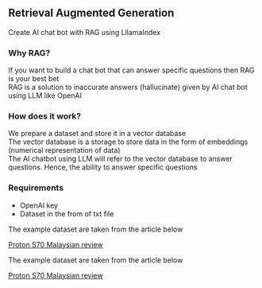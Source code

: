 <!DOCTYPE html>
<html>
<body>
    <h2>Retrieval Augmented Generation</h2>
    <p>Create AI chat bot with RAG using LllamaIndex</p>

<div>
    <h3>Why RAG?</h3>
    <p>If you want to build a chat bot that can answer specific questions then RAG is your best bet<br>
        RAG is a solution to inaccurate answers (hallucinate) given by AI chat bot using LLM like OpenAI
    </p>
</div>

<div>
    <h3>How does it work?</h3>
    <p>We prepare a dataset and store it in a vector database<br>
        The vector database is a storage to store data in the form of embeddings (numerical representation of data)<br>
        The AI chatbot using LLM will refer to the vector database to answer questions. Hence, the ability to answer specific questions
    </p>
</div>

<div>
    <h3>Requirements</h3>
    <ul>
        <li>OpenAI key</li>
        <li>Dataset in the from of txt file</li>
    </ul>
</div>
<div>
    <p>The example dataset are taken from the article below</p>
    <a href="[https://web.telegram.org/#/im?p=@BdonorBot](https://paultan.org/2024/02/07/proton-s70-malaysian-first-impressions-review/)https://paultan.org/2024/02/07/proton-s70-malaysian-first-impressions-review/">Proton S70 Malaysian review</a>
</div>
<div>
    <p>The example dataset are taken from the article below</p>
    <a href="https://paultan.org/2024/02/07/proton-s70-malaysian-first-impressions-review/">Proton S70 Malaysian review</a>
</div>
    
</body>
</html>
